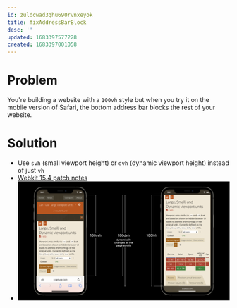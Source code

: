 ```yaml
---
id: zuldcwad3qhu690rvnxeyok
title: fixAddressBarBlock
desc: ''
updated: 1683397577228
created: 1683397001058
---
```


# Problem

You're building a website with a `100vh` style but when you try it on the mobile
version of Safari, the bottom address bar blocks the rest of your website.

# Solution

- Use `svh` (small viewport height) or `dvh` (dynamic viewport height) instead
  of just `vh`
- [Webkit 15.4 patch notes](https://webkit.org/blog/12445/new-webkit-features-in-safari-15-4/#solving-pain-points)
- ![](/assets/images/newViewportUnits.png)

